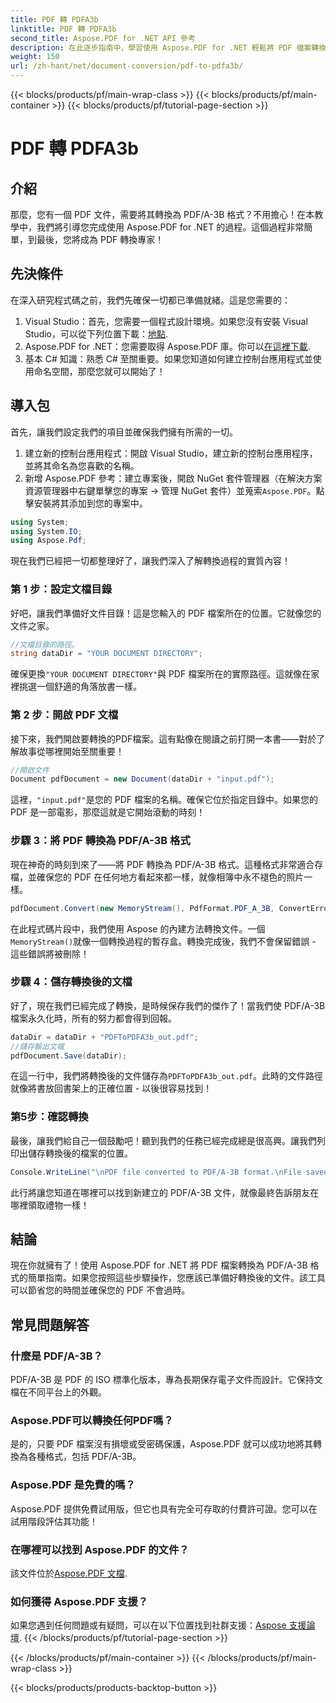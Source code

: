 ```yaml
---
title: PDF 轉 PDFA3b
linktitle: PDF 轉 PDFA3b
second_title: Aspose.PDF for .NET API 參考
description: 在此逐步指南中，學習使用 Aspose.PDF for .NET 輕鬆將 PDF 檔案轉換為 PDF/A-3B 格式。
weight: 150
url: /zh-hant/net/document-conversion/pdf-to-pdfa3b/
---
```


{{< blocks/products/pf/main-wrap-class >}}
{{< blocks/products/pf/main-container >}}
{{< blocks/products/pf/tutorial-page-section >}}

# PDF 轉 PDFA3b

## 介紹

那麼，您有一個 PDF 文件，需要將其轉換為 PDF/A-3B 格式？不用擔心！在本教學中，我們將引導您完成使用 Aspose.PDF for .NET 的過程。這個過程非常簡單，到最後，您將成為 PDF 轉換專家！

## 先決條件

在深入研究程式碼之前，我們先確保一切都已準備就緒。這是您需要的：

1. Visual Studio：首先，您需要一個程式設計環境。如果您沒有安裝 Visual Studio，可以從下列位置下載：[地點](https://visualstudio.microsoft.com/).
2.  Aspose.PDF for .NET：您需要取得 Aspose.PDF 庫。你可以[在這裡下載](https://releases.aspose.com/pdf/net/).
3. 基本 C# 知識：熟悉 C# 至關重要。如果您知道如何建立控制台應用程式並使用命名空間，那麼您就可以開始了！

## 導入包

首先，讓我們設定我們的項目並確保我們擁有所需的一切。

1. 建立新的控制台應用程式：開啟 Visual Studio，建立新的控制台應用程序，並將其命名為您喜歡的名稱。
2. 新增 Aspose.PDF 參考：建立專案後，開啟 NuGet 套件管理器（在解決方案資源管理器中右鍵單擊您的專案 -> 管理 NuGet 套件）並蒐索`Aspose.PDF`。點擊安裝將其添加到您的專案中。

```csharp
using System;
using System.IO;
using Aspose.Pdf;
```

現在我們已經把一切都整理好了，讓我們深入了解轉換過程的實質內容！

### 第 1 步：設定文檔目錄

好吧，讓我們準備好文件目錄！這是您輸入的 PDF 檔案所在的位置。它就像您的文件之家。

```csharp
//文檔目錄的路徑。
string dataDir = "YOUR DOCUMENT DIRECTORY";
```

確保更換`"YOUR DOCUMENT DIRECTORY"`與 PDF 檔案所在的實際路徑。這就像在家裡挑選一個舒適的角落放書一樣。 

### 第 2 步：開啟 PDF 文檔

接下來，我們開啟要轉換的PDF檔案。這有點像在閱讀之前打開一本書——對於了解故事從哪裡開始至關重要！

```csharp
//開啟文件
Document pdfDocument = new Document(dataDir + "input.pdf");
```

這裡，`"input.pdf"`是您的 PDF 檔案的名稱。確保它位於指定目錄中。如果您的 PDF 是一部電影，那麼這就是它開始滾動的時刻！

### 步驟 3：將 PDF 轉換為 PDF/A-3B 格式

現在神奇的時刻到來了——將 PDF 轉換為 PDF/A-3B 格式。這種格式非常適合存檔，並確保您的 PDF 在任何地方看起來都一樣，就像相簿中永不褪色的照片一樣。

```csharp
pdfDocument.Convert(new MemoryStream(), PdfFormat.PDF_A_3B, ConvertErrorAction.Delete);
```

在此程式碼片段中，我們使用 Aspose 的內建方法轉換文件。一個`MemoryStream()`就像一個轉換過程的暫存盒。轉換完成後，我們不會保留錯誤 - 這些錯誤將被刪除！

### 步驟 4：儲存轉換後的文檔

好了，現在我們已經完成了轉換，是時候保存我們的傑作了！當我們使 PDF/A-3B 檔案永久化時，所有的努力都會得到回報。

```csharp
dataDir = dataDir + "PDFToPDFA3b_out.pdf";
//儲存輸出文檔
pdfDocument.Save(dataDir);
```

在這一行中，我們將轉換後的文件儲存為`PDFToPDFA3b_out.pdf`。此時的文件路徑就像將書放回書架上的正確位置 - 以後很容易找到！

### 第5步：確認轉換

最後，讓我們給自己一個鼓勵吧！聽到我們的任務已經完成總是很高興。讓我們列印出儲存轉換後的檔案的位置。

```csharp
Console.WriteLine("\nPDF file converted to PDF/A-3B format.\nFile saved at " + dataDir);
```

此行將讓您知道在哪裡可以找到新建立的 PDF/A-3B 文件，就像最終告訴朋友在哪裡領取禮物一樣！

## 結論

現在你就擁有了！使用 Aspose.PDF for .NET 將 PDF 檔案轉換為 PDF/A-3B 格式的簡單指南。如果您按照這些步驟操作，您應該已準備好轉換後的文件。該工具可以節省您的時間並確保您的 PDF 不會過時。

## 常見問題解答

### 什麼是 PDF/A-3B？
PDF/A-3B 是 PDF 的 ISO 標準化版本，專為長期保存電子文件而設計。它保持文檔在不同平台上的外觀。

### Aspose.PDF可以轉換任何PDF嗎？
是的，只要 PDF 檔案沒有損壞或受密碼保護，Aspose.PDF 就可以成功地將其轉換為各種格式，包括 PDF/A-3B。

### Aspose.PDF 是免費的嗎？
Aspose.PDF 提供免費試用版，但它也具有完全可存取的付費許可證。您可以在試用階段評估其功能！

### 在哪裡可以找到 Aspose.PDF 的文件？
該文件位於[Aspose.PDF 文檔](https://reference.aspose.com/pdf/net/).

### 如何獲得 Aspose.PDF 支援？
如果您遇到任何問題或有疑問，可以在以下位置找到社群支援：[Aspose 支援論壇](https://forum.aspose.com/c/pdf/10).
{{< /blocks/products/pf/tutorial-page-section >}}

{{< /blocks/products/pf/main-container >}}
{{< /blocks/products/pf/main-wrap-class >}}

{{< blocks/products/products-backtop-button >}}
